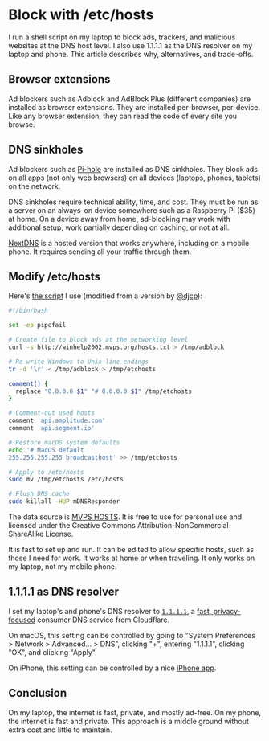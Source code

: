 # Block with /etc/hosts

I run a shell script on my laptop to block ads, trackers,
and malicious websites at the DNS host level.
I also use 1.1.1.1 as the DNS resolver on my laptop and phone.
This article describes why, alternatives, and trade-offs.

## Browser extensions

Ad blockers such as Adblock and AdBlock Plus (different companies)
are installed as browser extensions.
They are installed per-browser, per-device.
Like any browser extension,
they can read the code of every site you browse.

## DNS sinkholes

Ad blockers such as [Pi-hole](https://pi-hole.net/)
are installed as DNS sinkholes.
They block ads on all apps (not only web browsers)
on all devices (laptops, phones, tablets) on the network.

DNS sinkholes require technical ability, time, and cost.
They must be run as a server on an always-on device somewhere
such as a Raspberry Pi ($35) at home.
On a device away from home,
ad-blocking may work with additional setup,
work partially depending on caching,
or not at all.

[NextDNS](https://nextdns.io/) is a hosted version that works
anywhere, including on a mobile phone.
It requires sending all your traffic through them.

## Modify /etc/hosts

Here's [the script](https://github.com/croaky/laptop/blob/master/bin/adblock)
I use (modified from a version by [@djcp](https://twitter.com/djcp)):

```bash
#!/bin/bash

set -eo pipefail

# Create file to block ads at the networking level
curl -s http://winhelp2002.mvps.org/hosts.txt > /tmp/adblock

# Re-write Windows to Unix line endings
tr -d '\r' < /tmp/adblock > /tmp/etchosts

comment() {
  replace "0.0.0.0 $1" "# 0.0.0.0 $1" /tmp/etchosts
}

# Comment-out used hosts
comment 'api.amplitude.com'
comment 'api.segment.io'

# Restore macOS system defaults
echo '# MacOS default
255.255.255.255 broadcasthost' >> /tmp/etchosts

# Apply to /etc/hosts
sudo mv /tmp/etchosts /etc/hosts

# Flush DNS cache
sudo killall -HUP mDNSResponder
```

The data source is [MVPS HOSTS](http://winhelp2002.mvps.org/hosts.txt).
It is free to use for personal use and licensed under
the Creative Commons Attribution-NonCommercial-ShareAlike License.

It is fast to set up and run.
It can be edited to allow specific hosts,
such as those I need for work.
It works at home or when traveling.
It only works on my laptop, not my mobile phone.

## 1.1.1.1 as DNS resolver

I set my laptop's and phone's DNS resolver to [`1.1.1.1`](https://1.1.1.1),
a [fast, privacy-focused](https://blog.cloudflare.com/announcing-1111/)
consumer DNS service from Cloudflare.

On macOS, this setting can be controlled by going to
"System Preferences > Network > Advanced... > DNS",
clicking "+", entering "1.1.1.1", clicking "OK",
and clicking "Apply".

On iPhone, this setting can be controlled by a nice
[iPhone app](https://apps.apple.com/us/app/1-1-1-1-faster-internet/id1423538627).

## Conclusion

On my laptop, the internet is fast, private, and mostly ad-free.
On my phone, the internet is fast and private.
This approach is a middle ground without extra cost
and little to maintain.
